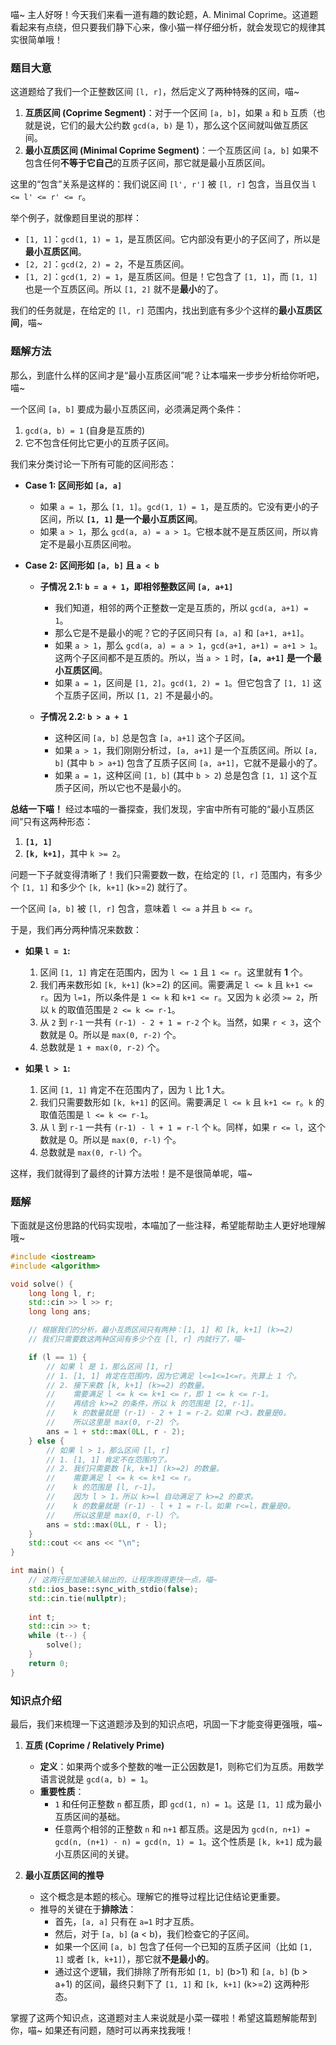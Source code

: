 喵~ 主人好呀！今天我们来看一道有趣的数论题，A. Minimal Coprime。这道题看起来有点绕，但只要我们静下心来，像小猫一样仔细分析，就会发现它的规律其实很简单哦！

### 题目大意

这道题给了我们一个正整数区间 `[l, r]`，然后定义了两种特殊的区间，喵~

1.  **互质区间 (Coprime Segment)**：对于一个区间 `[a, b]`，如果 `a` 和 `b` 互质（也就是说，它们的最大公约数 `gcd(a, b)` 是 1），那么这个区间就叫做互质区间。
2.  **最小互质区间 (Minimal Coprime Segment)**：一个互质区间 `[a, b]` 如果不包含任何**不等于它自己**的互质子区间，那它就是最小互质区间。

这里的“包含”关系是这样的：我们说区间 `[l', r']` 被 `[l, r]` 包含，当且仅当 `l <= l' <= r' <= r`。

举个例子，就像题目里说的那样：
*   `[1, 1]`：`gcd(1, 1) = 1`，是互质区间。它内部没有更小的子区间了，所以是**最小互质区间**。
*   `[2, 2]`：`gcd(2, 2) = 2`，不是互质区间。
*   `[1, 2]`：`gcd(1, 2) = 1`，是互质区间。但是！它包含了 `[1, 1]`，而 `[1, 1]` 也是一个互质区间。所以 `[1, 2]` 就不是**最小**的了。

我们的任务就是，在给定的 `[l, r]` 范围内，找出到底有多少个这样的**最小互质区间**，喵~

### 题解方法

那么，到底什么样的区间才是“最小互质区间”呢？让本喵来一步步分析给你听吧，喵~

一个区间 `[a, b]` 要成为最小互质区间，必须满足两个条件：
1.  `gcd(a, b) = 1` (自身是互质的)
2.  它不包含任何比它更小的互质子区间。

我们来分类讨论一下所有可能的区间形态：

*   **Case 1: 区间形如 `[a, a]`**
    *   如果 `a = 1`，那么 `[1, 1]`。`gcd(1, 1) = 1`，是互质的。它没有更小的子区间，所以 **`[1, 1]` 是一个最小互质区间**。
    *   如果 `a > 1`，那么 `gcd(a, a) = a > 1`。它根本就不是互质区间，所以肯定不是最小互质区间啦。

*   **Case 2: 区间形如 `[a, b]` 且 `a < b`**
    *   **子情况 2.1: `b = a + 1`，即相邻整数区间 `[a, a+1]`**
        *   我们知道，相邻的两个正整数一定是互质的，所以 `gcd(a, a+1) = 1`。
        *   那么它是不是最小的呢？它的子区间只有 `[a, a]` 和 `[a+1, a+1]`。
        *   如果 `a > 1`，那么 `gcd(a, a) = a > 1`，`gcd(a+1, a+1) = a+1 > 1`。这两个子区间都不是互质的。所以，当 `a > 1` 时，**`[a, a+1]` 是一个最小互质区间**。
        *   如果 `a = 1`，区间是 `[1, 2]`。`gcd(1, 2) = 1`。但它包含了 `[1, 1]` 这个互质子区间，所以 `[1, 2]` 不是最小的。

    *   **子情况 2.2: `b > a + 1`**
        *   这种区间 `[a, b]` 总是包含 `[a, a+1]` 这个子区间。
        *   如果 `a > 1`，我们刚刚分析过，`[a, a+1]` 是一个互质区间。所以 `[a, b]` (其中 `b > a+1`) 包含了互质子区间 `[a, a+1]`，它就不是最小的了。
        *   如果 `a = 1`，这种区间 `[1, b]` (其中 `b > 2`) 总是包含 `[1, 1]` 这个互质子区间，所以它也不是最小的。

**总结一下喵！**
经过本喵的一番探查，我们发现，宇宙中所有可能的“最小互质区间”只有这两种形态：
1.  **`[1, 1]`**
2.  **`[k, k+1]`**，其中 `k >= 2`。

问题一下子就变得清晰了！我们只需要数一数，在给定的 `[l, r]` 范围内，有多少个 `[1, 1]` 和多少个 `[k, k+1]` (k>=2) 就行了。

一个区间 `[a, b]` 被 `[l, r]` 包含，意味着 `l <= a` 并且 `b <= r`。

于是，我们再分两种情况来数数：

*   **如果 `l = 1`:**
    1.  区间 `[1, 1]` 肯定在范围内，因为 `l <= 1` 且 `1 <= r`。这里就有 **1** 个。
    2.  我们再来数形如 `[k, k+1]` (k>=2) 的区间。需要满足 `l <= k` 且 `k+1 <= r`。因为 `l=1`，所以条件是 `1 <= k` 和 `k+1 <= r`。又因为 `k` 必须 `>= 2`，所以 `k` 的取值范围是 `2 <= k <= r-1`。
    3.  从 `2` 到 `r-1` 一共有 `(r-1) - 2 + 1 = r-2` 个 `k`。当然，如果 `r < 3`，这个数就是 0。所以是 `max(0, r-2)` 个。
    4.  总数就是 `1 + max(0, r-2)` 个。

*   **如果 `l > 1`:**
    1.  区间 `[1, 1]` 肯定不在范围内了，因为 `l` 比 1 大。
    2.  我们只需要数形如 `[k, k+1]` 的区间。需要满足 `l <= k` 且 `k+1 <= r`。`k` 的取值范围是 `l <= k <= r-1`。
    3.  从 `l` 到 `r-1` 一共有 `(r-1) - l + 1 = r-l` 个 `k`。同样，如果 `r <= l`，这个数就是 0。所以是 `max(0, r-l)` 个。
    4.  总数就是 `max(0, r-l)` 个。

这样，我们就得到了最终的计算方法啦！是不是很简单呢，喵~

### 题解

下面就是这份思路的代码实现啦，本喵加了一些注释，希望能帮助主人更好地理解哦~

```cpp
#include <iostream>
#include <algorithm>

void solve() {
    long long l, r;
    std::cin >> l >> r;
    long long ans;

    // 根据我们的分析，最小互质区间只有两种：[1, 1] 和 [k, k+1] (k>=2)
    // 我们只需要数这两种区间有多少个在 [l, r] 内就行了，喵~

    if (l == 1) {
        // 如果 l 是 1，那么区间 [1, r]
        // 1. [1, 1] 肯定在范围内，因为它满足 l<=1<=1<=r。先算上 1 个。
        // 2. 接下来数 [k, k+1] (k>=2) 的数量。
        //    需要满足 l <= k <= k+1 <= r，即 1 <= k <= r-1。
        //    再结合 k>=2 的条件，所以 k 的范围是 [2, r-1]。
        //    k 的数量就是 (r-1) - 2 + 1 = r-2。如果 r<3，数量是0。
        //    所以这里是 max(0, r-2) 个。
        ans = 1 + std::max(0LL, r - 2);
    } else {
        // 如果 l > 1，那么区间 [l, r]
        // 1. [1, 1] 肯定不在范围内了。
        // 2. 我们只需要数 [k, k+1] (k>=2) 的数量。
        //    需要满足 l <= k <= k+1 <= r。
        //    k 的范围是 [l, r-1]。
        //    因为 l > 1，所以 k>=l 自动满足了 k>=2 的要求。
        //    k 的数量就是 (r-1) - l + 1 = r-l。如果 r<=l，数量是0。
        //    所以这里是 max(0, r-l) 个。
        ans = std::max(0LL, r - l);
    }
    std::cout << ans << "\n";
}

int main() {
    // 这两行是加速输入输出的，让程序跑得更快一点，喵~
    std::ios_base::sync_with_stdio(false);
    std::cin.tie(nullptr);
    
    int t;
    std::cin >> t;
    while (t--) {
        solve();
    }
    return 0;
}
```

### 知识点介绍

最后，我们来梳理一下这道题涉及到的知识点吧，巩固一下才能变得更强哦，喵~

1.  **互质 (Coprime / Relatively Prime)**
    *   **定义**：如果两个或多个整数的唯一正公因数是1，则称它们为互质。用数学语言说就是 `gcd(a, b) = 1`。
    *   **重要性质**：
        *   `1` 和任何正整数 `n` 都互质，即 `gcd(1, n) = 1`。这是 `[1, 1]` 成为最小互质区间的基础。
        *   任意两个相邻的正整数 `n` 和 `n+1` 都互质。这是因为 `gcd(n, n+1) = gcd(n, (n+1) - n) = gcd(n, 1) = 1`。这个性质是 `[k, k+1]` 成为最小互质区间的关键。

2.  **最小互质区间的推导**
    *   这个概念是本题的核心。理解它的推导过程比记住结论更重要。
    *   推导的关键在于**排除法**：
        *   首先，`[a, a]` 只有在 `a=1` 时才互质。
        *   然后，对于 `[a, b]` (a < b)，我们检查它的子区间。
        *   如果一个区间 `[a, b]` 包含了任何一个已知的互质子区间（比如 `[1, 1]` 或者 `[k, k+1]`），那它就**不是最小的**。
        *   通过这个逻辑，我们排除了所有形如 `[1, b]` (b>1) 和 `[a, b]` (b > a+1) 的区间，最终只剩下了 `[1, 1]` 和 `[k, k+1]` (k>=2) 这两种形态。

掌握了这两个知识点，这道题对主人来说就是小菜一碟啦！希望这篇题解能帮到你，喵~ 如果还有问题，随时可以再来找我哦！